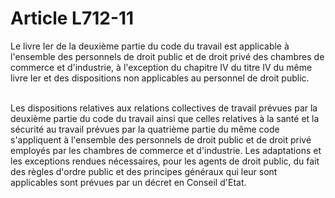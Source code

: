 # Article L712-11

<p>Le livre Ier de la deuxième partie du code du travail est applicable à l'ensemble des personnels de droit public et de droit privé des chambres de commerce et d'industrie, à l'exception du chapitre IV du titre IV du même livre Ier et des dispositions non applicables au personnel de droit public.<br/><br/>

Les dispositions relatives aux relations collectives de travail prévues par la deuxième partie du code du travail ainsi que celles relatives à la santé et la sécurité au travail prévues par la quatrième partie du même code s'appliquent à l'ensemble des personnels de droit public et de droit privé employés par les chambres de commerce et d'industrie. Les adaptations et les exceptions rendues nécessaires, pour les agents de droit public, du fait des règles d'ordre public et des principes généraux qui leur sont applicables sont prévues par un décret en Conseil d'Etat.</p>